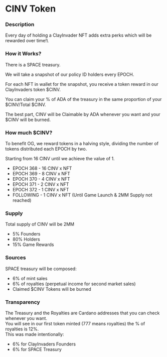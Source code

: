 # CINV Token

### Description

Every day of holding a ClayInvader NFT adds extra perks which will be rewarded over time!\


### How it Works?

There is a SPACE treasury.&#x20;

We will take a snapshot of our policy ID holders every EPOCH.&#x20;

For each NFT in wallet for the snapshot, you receive a token reward in our ClayInvaders token $CINV.&#x20;

You can claim your % of ADA of the treasury in the same proportion of your $CINV/Total $CINV.&#x20;

The best part, CINV will be Claimable by ADA whenever you want and your $CINV will be burned.

### How much $CINV?

To benefit OG, we reward tokens in a halving style, dividing the number of tokens distributed each EPOCH by two.&#x20;

Starting from 16 CINV until we achieve the value of 1.&#x20;

* EPOCH 368 - 16 CINV x NFT&#x20;
* EPOCH 369 - 8 CINV x NFT&#x20;
* EPOCH 370 - 4 CINV x NFT&#x20;
* EPOCH 371 - 2 CINV x NFT&#x20;
* EPOCH 372 - 1 CINV x NFT&#x20;
* FOLLOWING - 1 CINV x NFT (Until Game Launch & 2MM Supply not reached)

### Supply

Total supply of CINV will be 2MM

* 5% Founders
* 80% Holders
* 15% Game Rewards

### Sources

SPACE treasury will be composed:&#x20;

* 6% of mint sales&#x20;
* 6% of royalties (perpetual income for second market sales)&#x20;
* Claimed $CINV Tokens will be burned

### Transparency

The Treasury and the Royalties are Cardano addresses that you can check whenever you want.\
You will see in our first token minted (777 means royalties) the % of royalties is 12%.\
This was made intentionally:

* 6% for ClayInvaders Founders
* 6% for SPACE Treasury


